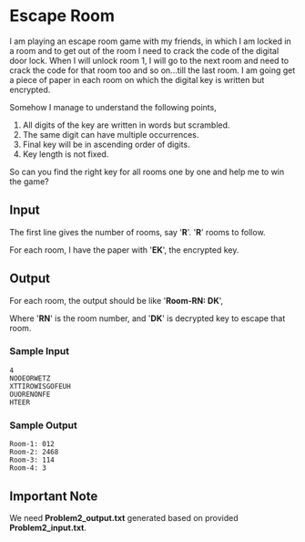 # Escape Room

I am playing an escape room game with my friends, in which I am locked in a room and to get out of the room I need to 
crack the code of the digital door lock. When I will unlock room 1, I will go to the next room and need to crack the code for 
that room too and so on...till the last room. I am going get a piece of paper in each room on which the digital key is written but encrypted. 

Somehow I manage to understand the following points,
1. All digits of the key are written in words but scrambled.
2. The same digit can have multiple occurrences.
3. Final key will be in ascending order of digits.
4. Key length is not fixed.

So can you find the right key for all rooms one by one and help me to win the game?

## Input

The first line gives the number of rooms, say '**R**'. '**R**' rooms to follow.

For each room, I have the paper with '**EK**', the encrypted key.

## Output

For each room, the output should be like '**Room-RN: DK**',

Where '**RN**' is the room number, and '**DK**' is decrypted key to escape that room.

### Sample Input
```
4
NOOEORWETZ
XTTIROWISGOFEUH
OUORENONFE
HTEER
```

### Sample Output

```
Room-1: 012
Room-2: 2468
Room-3: 114
Room-4: 3
```

## Important Note

We need **Problem2_output.txt** generated based on provided **Problem2_input.txt**.